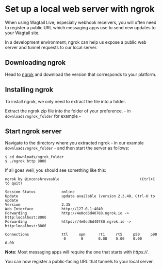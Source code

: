 # Set up a local web server with ngrok

When using Wagtail Live, especially webhook receivers, you will often need to register a public URL which messaging apps use to send new updates to your Wagtail site.

In a development environment, ngrok can help us expose a public web server and tunnel requests to our local server.

## Downloading ngrok

Head to [ngrok](https://ngrok.com/download) and download the version that corresponds to your platform.

## Installing ngrok

To install ngrok, we only need to extract the file into a folder.

Extract the ngrok zip file into the folder of your preference. - in `downloads/ngrok_folder` for example -

## Start ngrok server

Navigate to the directory where you extracted ngrok - in our example `downloads/ngrok_folder` - and then start the server as follows:
```console
$ cd downloads/ngrok_folder
$ ./ngrok http 8000
```

If all goes well, you should see something like this:

```console
ngrok by @inconshreveable                                     (Ctrl+C to quit)
                                                                                
Session Status            online                           
Update                    update available (version 2.3.40, Ctrl-U to update
Version                   2.35                                  
Web Interface             http://127.0.1:4040                             
Forwarding                http://4e0cd6d40780.ngrok.io -> http:localhost:8000
Forwarding                https://4e0cd6d40780.ngrok.io -> http:localhost:8000
                                                                                
Connections               ttl     opn      rt1     rt5     p50     p90       
                           0       0       0.00    0.00    0.00    0.00
```

**Note:** Most messaging apps will require the one that starts with _https://_.

You can now register a public-facing URL that tunnels to your local server.
